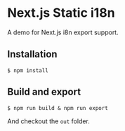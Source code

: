 # Next.js Static i18n

A demo for Next.js i8n export support.

## Installation

```shell
$ npm install
```

## Build and export

```shell
$ npm run build & npm run export
```

And checkout the `out` folder.
